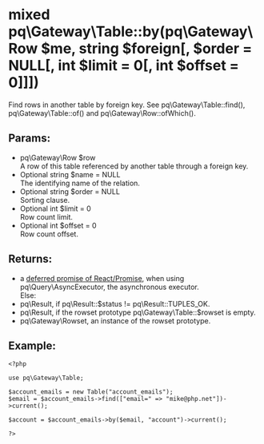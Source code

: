 # mixed pq\Gateway\Table::by(pq\Gateway\Row $me, string $foreign[, $order = NULL[, int $limit = 0[, int $offset = 0]]])

Find rows in another table by foreign key.
See pq\Gateway\Table::find(), pq\Gateway\Table::of() and pq\Gateway\Row::ofWhich().

## Params:

* pq\Gateway\Row $row  
  A row of this table referenced by another table through a foreign key.
* Optional string $name = NULL  
  The identifying name of the relation.
* Optional string $order = NULL  
  Sorting clause.
* Optional int $limit = 0  
  Row count limit.
* Optional int $offset = 0  
  Row count offset.

## Returns:

* a [deferred promise of React/Promise](https://github.com/reactphp/promise#deferred-1), when using pq\Query\AsyncExecutor, the asynchronous executor.  
  Else:
* pq\Result, if pq\Result::$status != pq\Result::TUPLES_OK.
* pq\Result, if the rowset prototype pq\Gateway\Table::$rowset is empty.
* pq\Gateway\Rowset, an instance of the rowset prototype.

## Example:

	<?php
	
	use pq\Gateway\Table;
	
	$account_emails = new Table("account_emails");
	$email = $account_emails->find(["email=" => "mike@php.net"])->current();
	
	$account = $account_emails->by($email, "account")->current();
	
	?>
